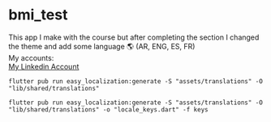 # bmi_test

This app I  make with the course but after completing the section I changed the theme and add some language 🌎 (AR, ENG, ES, FR) <br>
My accounts:
<br>
[My Linkedin Account](https://www.linkedin.com/in/youssef-hussein-aa3b38277/)
<br>

```
flutter pub run easy_localization:generate -S "assets/translations" -O "lib/shared/translations"

flutter pub run easy_localization:generate -S "assets/translations" -O "lib/shared/translations" -o "locale_keys.dart" -f keys
```